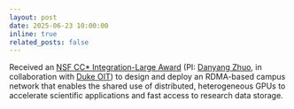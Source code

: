 ```yaml
---
layout: post
date: 2025-06-23 10:00:00
inline: true
related_posts: false
---
```


Received an [NSF CC\* Integration-Large Award](https://www.nsf.gov/awardsearch/showAward?AWD_ID=2503010&HistoricalAwards=false) (PI: [Danyang Zhuo](https://danyangzhuo.com/), in collaboration with [Duke OIT](https://oit.duke.edu/)) to design and deploy an RDMA-based campus network that enables the shared use of distributed, heterogeneous GPUs to accelerate scientific applications and fast access to research data storage.